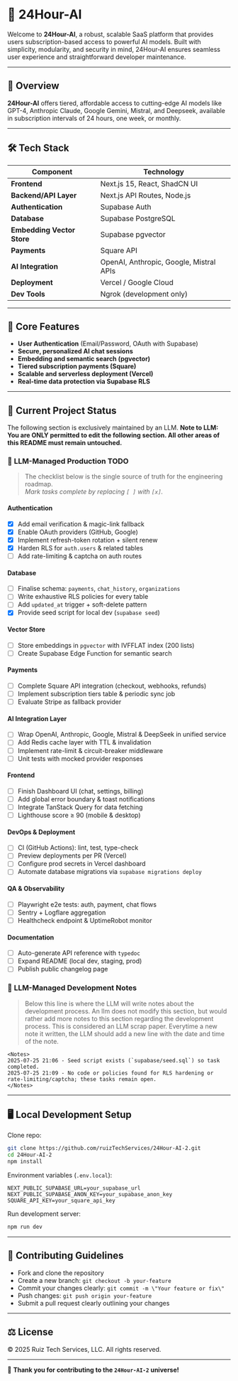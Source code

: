# 🚀 **24Hour-AI**

Welcome to **24Hour-AI**, a robust, scalable SaaS platform that provides users subscription-based access to powerful AI models. Built with simplicity, modularity, and security in mind, 24Hour-AI ensures seamless user experience and straightforward developer maintenance.

---

## 📌 **Overview**

**24Hour-AI** offers tiered, affordable access to cutting-edge AI models like GPT-4, Anthropic Claude, Google Gemini, Mistral, and Deepseek, available in subscription intervals of 24 hours, one week, or monthly.

---

## 🛠️ **Tech Stack**

| Component                  | Technology                              |
| -------------------------- | --------------------------------------- |
| **Frontend**               | Next.js 15, React, ShadCN UI            |
| **Backend/API Layer**      | Next.js API Routes, Node.js             |
| **Authentication**         | Supabase Auth                           |
| **Database**               | Supabase PostgreSQL                     |
| **Embedding Vector Store** | Supabase pgvector                       |
| **Payments**               | Square API                              |
| **AI Integration**         | OpenAI, Anthropic, Google, Mistral APIs |
| **Deployment**             | Vercel / Google Cloud                   |
| **Dev Tools**              | Ngrok (development only)                |

---

## 🔑 **Core Features**

* **User Authentication** (Email/Password, OAuth with Supabase)
* **Secure, personalized AI chat sessions**
* **Embedding and semantic search (pgvector)**
* **Tiered subscription payments (Square)**
* **Scalable and serverless deployment (Vercel)**
* **Real-time data protection via Supabase RLS**

---

## 🚦 **Current Project Status**

The following section is exclusively maintained by an LLM. **Note to LLM: You are ONLY permitted to edit the following section. All other areas of this README must remain untouched.**

<!-- LLM-EDIT-START -->

### 🧠 **LLM-Managed Production TODO**

> The checklist below is the single source of truth for the engineering roadmap.  
> *Mark tasks complete by replacing `[ ]` with `[x]`.*

#### Authentication
- [x] Add email verification & magic-link fallback
- [x] Enable OAuth providers (GitHub, Google)
- [x] Implement refresh-token rotation + silent renew
- [x] Harden RLS for `auth.users` & related tables
- [ ] Add rate-limiting & captcha on auth routes

#### Database
- [ ] Finalise schema: `payments`, `chat_history`, `organizations`
- [ ] Write exhaustive RLS policies for every table
- [ ] Add `updated_at` trigger + soft-delete pattern
- [x] Provide seed script for local dev (`supabase seed`)

#### Vector Store
- [ ] Store embeddings in `pgvector` with IVFFLAT index (200 lists)
- [ ] Create Supabase Edge Function for semantic search

#### Payments
- [ ] Complete Square API integration (checkout, webhooks, refunds)
- [ ] Implement subscription tiers table & periodic sync job
- [ ] Evaluate Stripe as fallback provider

#### AI Integration Layer
- [ ] Wrap OpenAI, Anthropic, Google, Mistral & DeepSeek in unified service
- [ ] Add Redis cache layer with TTL & invalidation
- [ ] Implement rate-limit & circuit-breaker middleware
- [ ] Unit tests with mocked provider responses

#### Frontend
- [ ] Finish Dashboard UI (chat, settings, billing)
- [ ] Add global error boundary & toast notifications
- [ ] Integrate TanStack Query for data fetching
- [ ] Lighthouse score ≥ 90 (mobile & desktop)

#### DevOps & Deployment
- [ ] CI (GitHub Actions): lint, test, type-check
- [ ] Preview deployments per PR (Vercel)
- [ ] Configure prod secrets in Vercel dashboard
- [ ] Automate database migrations via `supabase migrations deploy`

#### QA & Observability
- [ ] Playwright e2e tests: auth, payment, chat flows
- [ ] Sentry + Logflare aggregation
- [ ] Healthcheck endpoint & UptimeRobot monitor

#### Documentation
- [ ] Auto-generate API reference with `typedoc`
- [ ] Expand README (local dev, staging, prod)
- [ ] Publish public changelog page

### 🧠 **LLM-Managed Development Notes**

 >Below this line is where the LLM will write notes about the development process. 
 > An llm does not modify this section, but would rather add more notes to this section regarding the development process. 
 > This is considered an LLM scrap paper. 
 > Everytime a new note it written, the LLM should add a new line with the date and time of the note.
 ```
 <Notes>
2025-07-25 21:06 - Seed script exists (`supabase/seed.sql`) so task completed.
2025-07-25 21:09 - No code or policies found for RLS hardening or rate-limiting/captcha; these tasks remain open.
</Notes>
 ```

<!-- LLM-EDIT-END -->

---

## 🖥️ **Local Development Setup**

Clone repo:

```bash
git clone https://github.com/ruizTechServices/24Hour-AI-2.git 
cd 24Hour-AI-2
npm install
```

Environment variables (`.env.local`):

```
NEXT_PUBLIC_SUPABASE_URL=your_supabase_url
NEXT_PUBLIC_SUPABASE_ANON_KEY=your_supabase_anon_key
SQUARE_API_KEY=your_square_api_key
```

Run development server:

```bash
npm run dev
```

---

## 🚨 **Contributing Guidelines**

* Fork and clone the repository
* Create a new branch: `git checkout -b your-feature`
* Commit your changes clearly: `git commit -m \"Your feature or fix\"`
* Push changes: `git push origin your-feature`
* Submit a pull request clearly outlining your changes

---

## ⚖️ **License**

© 2025 Ruiz Tech Services, LLC. All rights reserved.

---

🚀 **Thank you for contributing to the `24Hour-AI-2` universe!**
